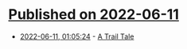 # [Published on 2022-06-11](index.md)

* [2022-06-11, 01:05:24](https://news.ycombinator.com/item?id=31701026) - [A Trail Tale](https://atrailtale.com/)

